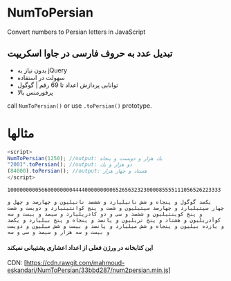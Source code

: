# NumToPersian

Convert numbers to Persian letters in  JavaScript

## تبدیل عدد به حروف فارسی در جاوا اسکریپت

* بدون نیاز به jQuery
* سهولت در استفاده
* توانایی پردازش اعداد تا 69 رقم | گوگول
* پرفورمنس بالا

call `NumToPersian()` or use `.toPersian()` prototype.

# مثالها

```javascript
<script>
NumToPersian(1250); //output: یك هزار و دویست و پنجاه
"2001".toPersian(); //output: دو هزار و یك
(84000).toPersian(); //output: هشتاد و چهار هزار
</script>
```
```
100000000056600000000444400000000065265632323000085555111056526223333
```
>>
```
یكصد گوگول و پنجاه و شش نانیلیارد و ششصد نانیلیون و چهارصد و چهل و چهار سپتیلیارد و چهارصد سپتیلیون و شصت و پنج کوانتینیارد و دویست و شصت و پنج کوینتیلیون و ششصد و سی و دو کادریلیارد و سیصد و بیست و سه کوآدریلیون و هشتاد و پنج تریلیون و پانصد و پنجاه و پنج بیلیارد و یكصد و یازده بیلیون و پنجاه و شش میلیارد و پانصد و بیست و شش میلیون و دویست و بیست و سه هزار و سیصد و سی و سه
```
#### این کتابخانه در ورژن فعلی از اعداد اعشاری پشتیبانی نمیکند
CDN:
[https://cdn.rawgit.com/mahmoud-eskandari/NumToPersian/33bbd287/num2persian.min.js]
